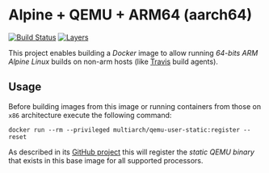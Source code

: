 # Alpine + QEMU + ARM64 (aarch64)

[![Build Status](https://img.shields.io/docker/build/rycus86/arm64v8-alpine-qemu.svg)](https://hub.docker.com/r/rycus86/arm64v8-alpine-qemu)
[![Layers](https://images.microbadger.com/badges/image/rycus86/arm64v8-alpine-qemu.svg)](https://microbadger.com/images/rycus86/arm64v8-alpine-qemu "Get your own image badge on microbadger.com")

This project enables building a *Docker* image to allow running *64-bits ARM*
*Alpine Linux* builds on non-arm hosts (like [Travis](https://travis-ci.org) build agents).

## Usage

Before building images from this image or running containers from those on `x86`
architecture execute the following command:

`docker run --rm --privileged multiarch/qemu-user-static:register --reset`

As described in its [GitHub project](https://github.com/multiarch/qemu-user-static)
this will register the *static QEMU binary* that exists in this base image
for all supported processors.